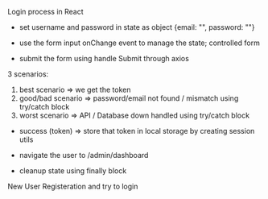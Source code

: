 Login process in React

- set username and password in state as object {email: "", password: ""}

- use the form input onChange event to manage the state; controlled form

- submit the form using handle Submit through axios

3 scenarios:

1. best scenario => we get the token
2. good/bad scenario => password/email not found / mismatch using try/catch block
3. worst scenario => API / Database down handled using try/catch block

- success (token) => store that token in local storage by creating session utils

- navigate the user to /admin/dashboard

- cleanup state using finally block

New User Registeration and try to login

<!-- 1. Create signup component -->
<!-- 2. state to enter user information -->
<!-- 3. Validate the password or form itself -->

<!-- 4. axios the registeration api to register the user -->
<!-- 5. success msg => verify component => email/ token state => verify api call => success => redirect user to login page -->
<!-- 6. fail => clear the state and remain in signup page -->
